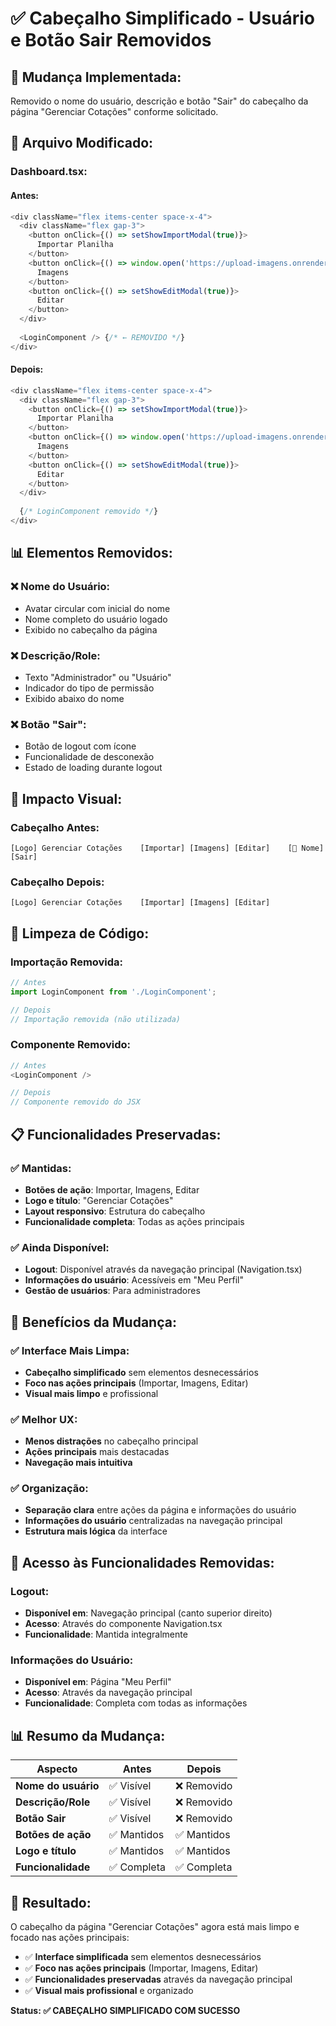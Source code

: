 # ✅ Cabeçalho Simplificado - Usuário e Botão Sair Removidos

## 🎯 **Mudança Implementada:**

Removido o nome do usuário, descrição e botão "Sair" do cabeçalho da página "Gerenciar Cotações" conforme solicitado.

## 🔧 **Arquivo Modificado:**

### **Dashboard.tsx:**

#### **Antes:**
```typescript
<div className="flex items-center space-x-4">
  <div className="flex gap-3">
    <button onClick={() => setShowImportModal(true)}>
      Importar Planilha
    </button>
    <button onClick={() => window.open('https://upload-imagens.onrender.com/', '_blank')}>
      Imagens
    </button>
    <button onClick={() => setShowEditModal(true)}>
      Editar
    </button>
  </div>
  
  <LoginComponent /> {/* ← REMOVIDO */}
</div>
```

#### **Depois:**
```typescript
<div className="flex items-center space-x-4">
  <div className="flex gap-3">
    <button onClick={() => setShowImportModal(true)}>
      Importar Planilha
    </button>
    <button onClick={() => window.open('https://upload-imagens.onrender.com/', '_blank')}>
      Imagens
    </button>
    <button onClick={() => setShowEditModal(true)}>
      Editar
    </button>
  </div>
  
  {/* LoginComponent removido */}
</div>
```

## 📊 **Elementos Removidos:**

### **❌ Nome do Usuário:**
- Avatar circular com inicial do nome
- Nome completo do usuário logado
- Exibido no cabeçalho da página

### **❌ Descrição/Role:**
- Texto "Administrador" ou "Usuário"
- Indicador do tipo de permissão
- Exibido abaixo do nome

### **❌ Botão "Sair":**
- Botão de logout com ícone
- Funcionalidade de desconexão
- Estado de loading durante logout

## 🎨 **Impacto Visual:**

### **Cabeçalho Antes:**
```
[Logo] Gerenciar Cotações    [Importar] [Imagens] [Editar]    [👤 Nome] [Sair]
```

### **Cabeçalho Depois:**
```
[Logo] Gerenciar Cotações    [Importar] [Imagens] [Editar]
```

## 🔧 **Limpeza de Código:**

### **Importação Removida:**
```typescript
// Antes
import LoginComponent from './LoginComponent';

// Depois
// Importação removida (não utilizada)
```

### **Componente Removido:**
```typescript
// Antes
<LoginComponent />

// Depois
// Componente removido do JSX
```

## 📋 **Funcionalidades Preservadas:**

### **✅ Mantidas:**
- **Botões de ação**: Importar, Imagens, Editar
- **Logo e título**: "Gerenciar Cotações"
- **Layout responsivo**: Estrutura do cabeçalho
- **Funcionalidade completa**: Todas as ações principais

### **✅ Ainda Disponível:**
- **Logout**: Disponível através da navegação principal (Navigation.tsx)
- **Informações do usuário**: Acessíveis em "Meu Perfil"
- **Gestão de usuários**: Para administradores

## 🎯 **Benefícios da Mudança:**

### **✅ Interface Mais Limpa:**
- **Cabeçalho simplificado** sem elementos desnecessários
- **Foco nas ações principais** (Importar, Imagens, Editar)
- **Visual mais limpo** e profissional

### **✅ Melhor UX:**
- **Menos distrações** no cabeçalho principal
- **Ações principais** mais destacadas
- **Navegação mais intuitiva**

### **✅ Organização:**
- **Separação clara** entre ações da página e informações do usuário
- **Informações do usuário** centralizadas na navegação principal
- **Estrutura mais lógica** da interface

## 🔄 **Acesso às Funcionalidades Removidas:**

### **Logout:**
- **Disponível em**: Navegação principal (canto superior direito)
- **Acesso**: Através do componente Navigation.tsx
- **Funcionalidade**: Mantida integralmente

### **Informações do Usuário:**
- **Disponível em**: Página "Meu Perfil"
- **Acesso**: Através da navegação principal
- **Funcionalidade**: Completa com todas as informações

## 📊 **Resumo da Mudança:**

| **Aspecto** | **Antes** | **Depois** |
|-------------|-----------|------------|
| **Nome do usuário** | ✅ Visível | ❌ Removido |
| **Descrição/Role** | ✅ Visível | ❌ Removido |
| **Botão Sair** | ✅ Visível | ❌ Removido |
| **Botões de ação** | ✅ Mantidos | ✅ Mantidos |
| **Logo e título** | ✅ Mantidos | ✅ Mantidos |
| **Funcionalidade** | ✅ Completa | ✅ Completa |

## 🎉 **Resultado:**

O cabeçalho da página "Gerenciar Cotações" agora está mais limpo e focado nas ações principais:

- ✅ **Interface simplificada** sem elementos desnecessários
- ✅ **Foco nas ações principais** (Importar, Imagens, Editar)
- ✅ **Funcionalidades preservadas** através da navegação principal
- ✅ **Visual mais profissional** e organizado

**Status: ✅ CABEÇALHO SIMPLIFICADO COM SUCESSO**
